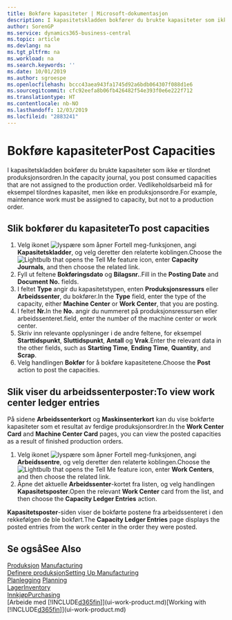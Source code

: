 ```yaml
---
title: Bokføre kapasiteter | Microsoft-dokumentasjon
description: I kapasitetskladden bokfører du brukte kapasiteter som ikke er tilordnet produksjonsordren. Vedlikeholdsarbeid må for eksempel tilordnes kapasitet, men ikke en produksjonsordre.
author: SorenGP
ms.service: dynamics365-business-central
ms.topic: article
ms.devlang: na
ms.tgt_pltfrm: na
ms.workload: na
ms.search.keywords: ''
ms.date: 10/01/2019
ms.author: sgroespe
ms.openlocfilehash: bccc43aea943fa1745d92a6bdb064307f088d1e6
ms.sourcegitcommit: cfc92eefa8b06fb426482f54e393f0e6e222f712
ms.translationtype: HT
ms.contentlocale: nb-NO
ms.lasthandoff: 12/03/2019
ms.locfileid: "2883241"
---
```

# <a name="post-capacities"></a><span data-ttu-id="a20da-104">Bokføre kapasiteter</span><span class="sxs-lookup"><span data-stu-id="a20da-104">Post Capacities</span></span>
<span data-ttu-id="a20da-105">I kapasitetskladden bokfører du brukte kapasiteter som ikke er tilordnet produksjonsordren.</span><span class="sxs-lookup"><span data-stu-id="a20da-105">In the capacity journal, you post consumed capacities that are not assigned to the production order.</span></span> <span data-ttu-id="a20da-106">Vedlikeholdsarbeid må for eksempel tilordnes kapasitet, men ikke en produksjonsordre.</span><span class="sxs-lookup"><span data-stu-id="a20da-106">For example, maintenance work must be assigned to capacity, but not to a production order.</span></span>  

## <a name="to-post-capacities"></a><span data-ttu-id="a20da-107">Slik bokfører du kapasiteter</span><span class="sxs-lookup"><span data-stu-id="a20da-107">To post capacities</span></span>  
1.  <span data-ttu-id="a20da-108">Velg ikonet ![lyspære som åpner Fortell meg-funksjonen](media/ui-search/search_small.png "Fortell hva du vil gjøre"), angi **Kapasitetskladder**, og velg deretter den relaterte koblingen.</span><span class="sxs-lookup"><span data-stu-id="a20da-108">Choose the ![Lightbulb that opens the Tell Me feature](media/ui-search/search_small.png "Tell me what you want to do") icon, enter **Capacity Journals**, and then choose the related link.</span></span>  
2.  <span data-ttu-id="a20da-109">Fyll ut feltene **Bokføringsdato** og **Bilagsnr.**.</span><span class="sxs-lookup"><span data-stu-id="a20da-109">Fill in the **Posting Date** and **Document No.** fields.</span></span>  
3.  <span data-ttu-id="a20da-110">I feltet **Type** angir du kapasitetstypen, enten **Produksjonsressurs** eller **Arbeidssenter**, du bokfører.</span><span class="sxs-lookup"><span data-stu-id="a20da-110">In the **Type** field, enter the type of the capacity, either **Machine Center** or **Work Center**, that you are posting.</span></span>  
4.  <span data-ttu-id="a20da-111">I feltet **Nr.**</span><span class="sxs-lookup"><span data-stu-id="a20da-111">In the **No.**</span></span> <span data-ttu-id="a20da-112">angir du nummeret på produksjonsressursen eller arbeidssenteret.</span><span class="sxs-lookup"><span data-stu-id="a20da-112">field, enter the number of the machine center or work center.</span></span>  
5.  <span data-ttu-id="a20da-113">Skriv inn relevante opplysninger i de andre feltene, for eksempel **Starttidspunkt**, **Sluttidspunkt**, **Antall** og **Vrak**.</span><span class="sxs-lookup"><span data-stu-id="a20da-113">Enter the relevant data in the other fields, such as **Starting Time**, **Ending Time**, **Quantity**, and **Scrap**.</span></span>  
6.  <span data-ttu-id="a20da-114">Velg handlingen **Bokfør** for å bokføre kapasitetene.</span><span class="sxs-lookup"><span data-stu-id="a20da-114">Choose the **Post** action to post the capacities.</span></span>  

## <a name="to-view-work-center-ledger-entries"></a><span data-ttu-id="a20da-115">Slik viser du arbeidssenterposter:</span><span class="sxs-lookup"><span data-stu-id="a20da-115">To view work center ledger entries</span></span>  
<span data-ttu-id="a20da-116">På sidene **Arbeidssenterkort** og **Maskinsenterkort** kan du vise bokførte kapasiteter som et resultat av ferdige produksjonsordrer.</span><span class="sxs-lookup"><span data-stu-id="a20da-116">In the **Work Center Card** and **Machine Center Card** pages, you can view the posted capacities as a result of finished production orders.</span></span>    
1.  <span data-ttu-id="a20da-117">Velg ikonet ![lyspære som åpner Fortell meg-funksjonen](media/ui-search/search_small.png "Fortell hva du vil gjøre"), angi **Arbeidssentre**, og velg deretter den relaterte koblingen.</span><span class="sxs-lookup"><span data-stu-id="a20da-117">Choose the ![Lightbulb that opens the Tell Me feature](media/ui-search/search_small.png "Tell me what you want to do") icon, enter **Work Centers**, and then choose the related link.</span></span>  
2.  <span data-ttu-id="a20da-118">Åpne det aktuelle **Arbeidssenter**-kortet fra listen, og velg handlingen **Kapasitetsposter**.</span><span class="sxs-lookup"><span data-stu-id="a20da-118">Open the relevant **Work Center** card from the list, and then choose the **Capacity Ledger Entries** action.</span></span>  

<span data-ttu-id="a20da-119">**Kapasitetsposter**-siden viser de bokførte postene fra arbeidssenteret i den rekkefølgen de ble bokført.</span><span class="sxs-lookup"><span data-stu-id="a20da-119">The **Capacity Ledger Entries** page displays the posted entries from the work center in the order they were posted.</span></span>   

## <a name="see-also"></a><span data-ttu-id="a20da-120">Se også</span><span class="sxs-lookup"><span data-stu-id="a20da-120">See Also</span></span>  
<span data-ttu-id="a20da-121">[Produksjon](production-manage-manufacturing.md)  </span><span class="sxs-lookup"><span data-stu-id="a20da-121">[Manufacturing](production-manage-manufacturing.md)  </span></span>  
[<span data-ttu-id="a20da-122">Definere produksjon</span><span class="sxs-lookup"><span data-stu-id="a20da-122">Setting Up Manufacturing</span></span>](production-configure-production-processes.md)  
<span data-ttu-id="a20da-123">[Planlegging](production-planning.md)    </span><span class="sxs-lookup"><span data-stu-id="a20da-123">[Planning](production-planning.md)    </span></span>  
[<span data-ttu-id="a20da-124">Lager</span><span class="sxs-lookup"><span data-stu-id="a20da-124">Inventory</span></span>](inventory-manage-inventory.md)  
[<span data-ttu-id="a20da-125">Innkjøp</span><span class="sxs-lookup"><span data-stu-id="a20da-125">Purchasing</span></span>](purchasing-manage-purchasing.md)  
<span data-ttu-id="a20da-126">[Arbeide med [!INCLUDE[d365fin](includes/d365fin_md.md)]](ui-work-product.md)</span><span class="sxs-lookup"><span data-stu-id="a20da-126">[Working with [!INCLUDE[d365fin](includes/d365fin_md.md)]](ui-work-product.md)</span></span>
